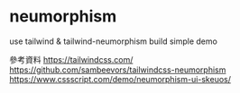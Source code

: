 # neumorphism
use tailwind &amp; tailwind-neumorphism build simple demo

參考資料
https://tailwindcss.com/
https://github.com/sambeevors/tailwindcss-neumorphism
https://www.cssscript.com/demo/neumorphism-ui-skeuos/
